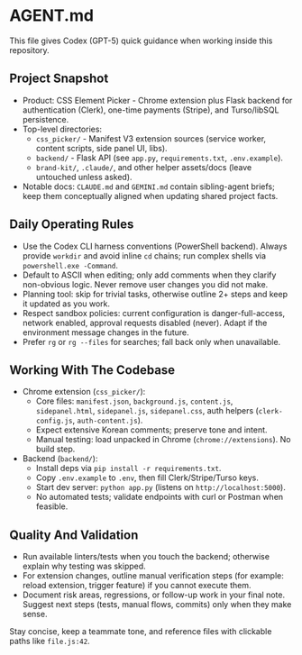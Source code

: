# AGENT.md

This file gives Codex (GPT-5) quick guidance when working inside this repository.

## Project Snapshot
- Product: CSS Element Picker - Chrome extension plus Flask backend for authentication (Clerk), one-time payments (Stripe), and Turso/libSQL persistence.
- Top-level directories:
  - `css_picker/` - Manifest V3 extension sources (service worker, content scripts, side panel UI, libs).
  - `backend/` - Flask API (see `app.py`, `requirements.txt`, `.env.example`).
  - `brand-kit/`, `.claude/`, and other helper assets/docs (leave untouched unless asked).
- Notable docs: `CLAUDE.md` and `GEMINI.md` contain sibling-agent briefs; keep them conceptually aligned when updating shared project facts.

## Daily Operating Rules
- Use the Codex CLI harness conventions (PowerShell backend). Always provide `workdir` and avoid inline `cd` chains; run complex shells via `powershell.exe -Command`.
- Default to ASCII when editing; only add comments when they clarify non-obvious logic. Never remove user changes you did not make.
- Planning tool: skip for trivial tasks, otherwise outline 2+ steps and keep it updated as you work.
- Respect sandbox policies: current configuration is danger-full-access, network enabled, approval requests disabled (never). Adapt if the environment message changes in the future.
- Prefer `rg` or `rg --files` for searches; fall back only when unavailable.

## Working With The Codebase
- Chrome extension (`css_picker/`):
  - Core files: `manifest.json`, `background.js`, `content.js`, `sidepanel.html`, `sidepanel.js`, `sidepanel.css`, auth helpers (`clerk-config.js`, `auth-content.js`).
  - Expect extensive Korean comments; preserve tone and intent.
  - Manual testing: load unpacked in Chrome (`chrome://extensions`). No build step.
- Backend (`backend/`):
  - Install deps via `pip install -r requirements.txt`.
  - Copy `.env.example` to `.env`, then fill Clerk/Stripe/Turso keys.
  - Start dev server: `python app.py` (listens on `http://localhost:5000`).
  - No automated tests; validate endpoints with curl or Postman when feasible.

## Quality And Validation
- Run available linters/tests when you touch the backend; otherwise explain why testing was skipped.
- For extension changes, outline manual verification steps (for example: reload extension, trigger feature) if you cannot execute them.
- Document risk areas, regressions, or follow-up work in your final note. Suggest next steps (tests, manual flows, commits) only when they make sense.

Stay concise, keep a teammate tone, and reference files with clickable paths like `file.js:42`.
